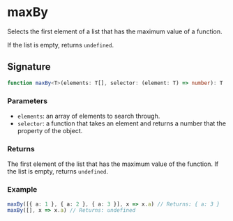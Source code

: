 # maxBy

Selects the first element of a list that has the maximum value of a function.

If the list is empty, returns `undefined`.

## Signature

```typescript
function maxBy<T>(elements: T[], selector: (element: T) => number): T
```

### Parameters

- `elements`: an array of elements to search through.
- `selector`: a function that takes an element and returns a number that the property of the object.

### Returns

The first element of the list that has the maximum value of the function. If the list is empty, returns `undefined`.

### Example

```typescript
maxBy([{ a: 1 }, { a: 2 }, { a: 3 }], x => x.a) // Returns: { a: 3 }
maxBy([], x => x.a) // Returns: undefined
```
